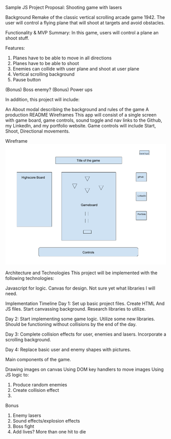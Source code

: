 Sample JS Project Proposal: Shooting game with lasers

Background
Remake of the classic vertical scrolling arcade game 1942. The user will control a flying plane that will shoot at targets and avoid obstacles.

Functionality & MVP
Summary: In this game, users will control a plane an shoot stuff.

Features:

1.  Planes have to be able to move in all directions
2.  Planes have to be able to shoot
3.  Enemies can collide with user plane and shoot at user plane
4.  Vertical scrolling background
5.  Pause button

(Bonus) Boss enemy?
(Bonus) Power ups

In addition, this project will include:

An About modal describing the background and rules of the game
A production README
Wireframes
This app will consist of a single screen with game board, game controls, sound toggle and nav links to the Github, my LinkedIn, and my portfolio website. Game controls will include Start, Shoot, Directional movements.

Wireframe
![alt text](https://github.com/Benpong89/Shooting_game/blob/master/Game%20Proposal%20-%20Wireframe.png)

Architecture and Technologies
This project will be implemented with the following technologies:

Javascript for logic. Canvas for design. Not sure yet what libraries I will need.

Implementation Timeline
Day 1: Set up basic project files. Create HTML And JS files. Start canvassing background. Research libraries to utilize.

Day 2: Start implementing some game logic. Utilize some new libraries. Should be functioning without collisions by the end of the day.

Day 3: Complete collision effects for user, enemies and lasers. Incorporate a scrolling background.

Day 4: Replace basic user and enemy shapes with pictures.

Main components of the game.

Drawing images on canvas
Using DOM key handlers to move images
Using JS logic to:

1.  Produce random enemies
2.  Create collision effect
3.

Bonus

1.  Enemy lasers
2.  Sound effects/explosion effects
3.  Boss fight
4.  Add lives? More than one hit to die
